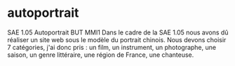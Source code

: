 # autoportrait
SAE 1.05 Autoportrait BUT MMI1
Dans le cadre de la SAE 1.05 nous avons dû réaliser un site web sous le modèle du portrait chinois. Nous devons choisir 7 catégories, j'ai donc pris : un film, un instrument, un photographe, une saison, un genre littéraire, une région de France, une chanteuse.
